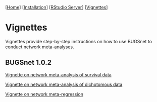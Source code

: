 [[Home](index.md)]  [[Installation](instructions.md)] [[RStudio Server](https://spintechit.com/bugsnet-demo-request/)] [[Vignettes](vignettes)]

# Vignettes

Vignettes provide step-by-step instructions on how to use BUGSnet to conduct network meta-analyses.

## BUGSnet 1.0.2

[Vignette on network meta-analysis of survival data](vignettes/1.0.2/survival.html)

[Vignette on network meta-analysis of dichotomous data](vignettes/1.0.2/dichotomous.html)

[Vignette on network meta-regression](vignettes/1.0.2/meta-regression.html)

